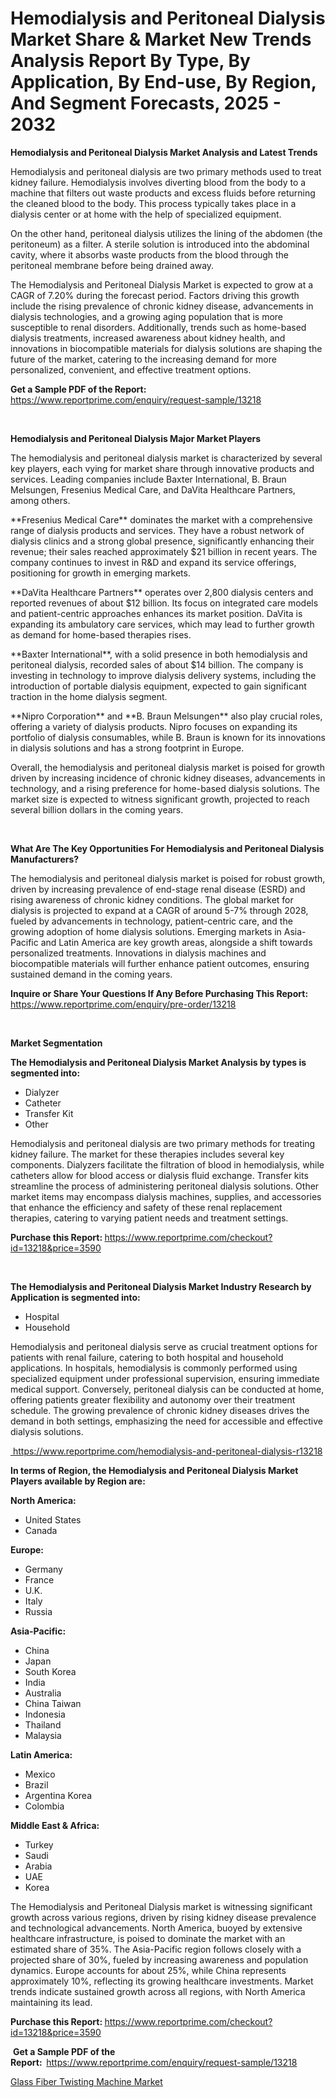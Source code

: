 <p><h1>Hemodialysis and Peritoneal Dialysis Market Share & Market New Trends Analysis Report By Type, By Application, By End-use, By Region, And Segment Forecasts, 2025 - 2032</h1></p><p><strong>Hemodialysis and Peritoneal Dialysis Market Analysis and Latest Trends</strong></p>
<p><p>Hemodialysis and peritoneal dialysis are two primary methods used to treat kidney failure. Hemodialysis involves diverting blood from the body to a machine that filters out waste products and excess fluids before returning the cleaned blood to the body. This process typically takes place in a dialysis center or at home with the help of specialized equipment. </p><p>On the other hand, peritoneal dialysis utilizes the lining of the abdomen (the peritoneum) as a filter. A sterile solution is introduced into the abdominal cavity, where it absorbs waste products from the blood through the peritoneal membrane before being drained away.</p><p>The Hemodialysis and Peritoneal Dialysis Market is expected to grow at a CAGR of 7.20% during the forecast period. Factors driving this growth include the rising prevalence of chronic kidney disease, advancements in dialysis technologies, and a growing aging population that is more susceptible to renal disorders. Additionally, trends such as home-based dialysis treatments, increased awareness about kidney health, and innovations in biocompatible materials for dialysis solutions are shaping the future of the market, catering to the increasing demand for more personalized, convenient, and effective treatment options.</p></p>
<p><strong>Get a Sample PDF of the Report:&nbsp;</strong> <a href="https://www.reportprime.com/enquiry/request-sample/13218?utm_campaign=3032&utm_medium=2&utm_source=Github&utm_content=ia&utm_term=19032025&utm_id=hemodialysis-and-peritoneal-dialysis">https://www.reportprime.com/enquiry/request-sample/13218</a></p>
<p>&nbsp;</p>
<p><strong>Hemodialysis and Peritoneal Dialysis Major Market Players</strong></p>
<p><p>The hemodialysis and peritoneal dialysis market is characterized by several key players, each vying for market share through innovative products and services. Leading companies include Baxter International, B. Braun Melsungen, Fresenius Medical Care, and DaVita Healthcare Partners, among others.</p><p>**Fresenius Medical Care** dominates the market with a comprehensive range of dialysis products and services. They have a robust network of dialysis clinics and a strong global presence, significantly enhancing their revenue; their sales reached approximately $21 billion in recent years. The company continues to invest in R&D and expand its service offerings, positioning for growth in emerging markets.</p><p>**DaVita Healthcare Partners** operates over 2,800 dialysis centers and reported revenues of about $12 billion. Its focus on integrated care models and patient-centric approaches enhances its market position. DaVita is expanding its ambulatory care services, which may lead to further growth as demand for home-based therapies rises.</p><p>**Baxter International**, with a solid presence in both hemodialysis and peritoneal dialysis, recorded sales of about $14 billion. The company is investing in technology to improve dialysis delivery systems, including the introduction of portable dialysis equipment, expected to gain significant traction in the home dialysis segment.</p><p>**Nipro Corporation** and **B. Braun Melsungen** also play crucial roles, offering a variety of dialysis products. Nipro focuses on expanding its portfolio of dialysis consumables, while B. Braun is known for its innovations in dialysis solutions and has a strong footprint in Europe.</p><p>Overall, the hemodialysis and peritoneal dialysis market is poised for growth driven by increasing incidence of chronic kidney diseases, advancements in technology, and a rising preference for home-based dialysis solutions. The market size is expected to witness significant growth, projected to reach several billion dollars in the coming years.</p></p>
<p>&nbsp;</p>
<p><strong>What Are The Key Opportunities For Hemodialysis and Peritoneal Dialysis Manufacturers?</strong></p>
<p><p>The hemodialysis and peritoneal dialysis market is poised for robust growth, driven by increasing prevalence of end-stage renal disease (ESRD) and rising awareness of chronic kidney conditions. The global market for dialysis is projected to expand at a CAGR of around 5-7% through 2028, fueled by advancements in technology, patient-centric care, and the growing adoption of home dialysis solutions. Emerging markets in Asia-Pacific and Latin America are key growth areas, alongside a shift towards personalized treatments. Innovations in dialysis machines and biocompatible materials will further enhance patient outcomes, ensuring sustained demand in the coming years.</p></p>
<p><strong>Inquire or Share Your Questions If Any Before Purchasing This Report:</strong> <a href="https://www.reportprime.com/enquiry/pre-order/13218?utm_campaign=3032&utm_medium=2&utm_source=Github&utm_content=ia&utm_term=19032025&utm_id=hemodialysis-and-peritoneal-dialysis">https://www.reportprime.com/enquiry/pre-order/13218</a></p>
<p>&nbsp;</p>
<p><strong>Market Segmentation</strong></p>
<p><strong>The Hemodialysis and Peritoneal Dialysis Market Analysis by types is segmented into:</strong></p>
<p><ul><li>Dialyzer</li><li>Catheter</li><li>Transfer Kit</li><li>Other</li></ul></p>
<p><p>Hemodialysis and peritoneal dialysis are two primary methods for treating kidney failure. The market for these therapies includes several key components. Dialyzers facilitate the filtration of blood in hemodialysis, while catheters allow for blood access or dialysis fluid exchange. Transfer kits streamline the process of administering peritoneal dialysis solutions. Other market items may encompass dialysis machines, supplies, and accessories that enhance the efficiency and safety of these renal replacement therapies, catering to varying patient needs and treatment settings.</p></p>
<p><strong>Purchase this Report:&nbsp;</strong><a href="https://www.reportprime.com/checkout?id=13218&price=3590&utm_campaign=3032&utm_medium=2&utm_source=Github&utm_content=ia&utm_term=19032025&utm_id=hemodialysis-and-peritoneal-dialysis">https://www.reportprime.com/checkout?id=13218&price=3590</a></p>
<p>&nbsp;</p>
<p><strong>The Hemodialysis and Peritoneal Dialysis Market Industry Research by Application is segmented into:</strong></p>
<p><ul><li>Hospital</li><li>Household</li></ul></p>
<p><p>Hemodialysis and peritoneal dialysis serve as crucial treatment options for patients with renal failure, catering to both hospital and household applications. In hospitals, hemodialysis is commonly performed using specialized equipment under professional supervision, ensuring immediate medical support. Conversely, peritoneal dialysis can be conducted at home, offering patients greater flexibility and autonomy over their treatment schedule. The growing prevalence of chronic kidney diseases drives the demand in both settings, emphasizing the need for accessible and effective dialysis solutions.</p></p>
<p><a href="https://www.reportprime.com/hemodialysis-and-peritoneal-dialysis-r13218?utm_campaign=3032&utm_medium=2&utm_source=Github&utm_content=ia&utm_term=19032025&utm_id=hemodialysis-and-peritoneal-dialysis">&nbsp;https://www.reportprime.com/hemodialysis-and-peritoneal-dialysis-r13218</a></p>
<p><strong>In terms of Region, the Hemodialysis and Peritoneal Dialysis Market Players available by Region are:</strong></p>
<p>
    <p> <strong> North America: </strong>
        <ul>
            <li>United States</li>
            <li>Canada</li>
        </ul>
        </p> 
    <p> <strong> Europe: </strong>
        <ul>
            <li>Germany</li>
            <li>France</li>
            <li>U.K.</li>
            <li>Italy</li>
            <li>Russia</li>
        </ul>
        </p> 
    <p> <strong> Asia-Pacific: </strong>
        <ul>
            <li>China</li>
            <li>Japan</li>
            <li>South Korea</li>
            <li>India</li>
            <li>Australia</li>
            <li>China Taiwan</li>
            <li>Indonesia</li>
            <li>Thailand</li>
            <li>Malaysia</li>
        </ul>
        </p> 
    <p> <strong> Latin America: </strong>
        <ul>
            <li>Mexico</li>
            <li>Brazil</li>
            <li>Argentina Korea</li>
            <li>Colombia</li>
        </ul>
        </p> 
    <p> <strong> Middle East & Africa: </strong>
        <ul>
            <li>Turkey</li>
            <li>Saudi</li>
            <li>Arabia</li>
            <li>UAE</li>
            <li>Korea</li>
        </ul>
    </p>
    </p>
<p><p>The Hemodialysis and Peritoneal Dialysis market is witnessing significant growth across various regions, driven by rising kidney disease prevalence and technological advancements. North America, buoyed by extensive healthcare infrastructure, is poised to dominate the market with an estimated share of 35%. The Asia-Pacific region follows closely with a projected share of 30%, fueled by increasing awareness and population dynamics. Europe accounts for about 25%, while China represents approximately 10%, reflecting its growing healthcare investments. Market trends indicate sustained growth across all regions, with North America maintaining its lead.</p></p>
<p><strong>Purchase this Report: </strong><a href="https://www.reportprime.com/checkout?id=13218&price=3590&utm_campaign=3032&utm_medium=2&utm_source=Github&utm_content=ia&utm_term=19032025&utm_id=hemodialysis-and-peritoneal-dialysis">https://www.reportprime.com/checkout?id=13218&price=3590</a></p>
<p>&nbsp;<strong>Get a Sample PDF of the Report:&nbsp;&nbsp;</strong><a href="https://www.reportprime.com/enquiry/request-sample/13218?utm_campaign=3032&utm_medium=2&utm_source=Github&utm_content=ia&utm_term=19032025&utm_id=hemodialysis-and-peritoneal-dialysis">https://www.reportprime.com/enquiry/request-sample/13218</a></p>
<p><strong></strong></p>
<p><p><a href="https://github.com/darenph8er/Market-Research-Report-List-1/blob/main/glass-fiber-twisting-machine-market.md?utm_campaign=3032&utm_medium=2&utm_source=Github&utm_content=ia&utm_term=19032025&utm_id=hemodialysis-and-peritoneal-dialysis">Glass Fiber Twisting Machine Market</a></p></p>